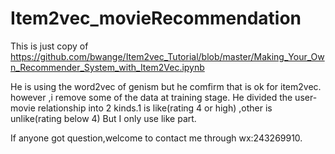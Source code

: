 # Item2vec_movieRecommendation
This is just copy of https://github.com/bwange/Item2vec_Tutorial/blob/master/Making_Your_Own_Recommender_System_with_Item2Vec.ipynb

He is using the word2vec of genism but he comfirm that is ok for item2vec.
however ,i remove some of the data at training stage.
He divided the user-movie relationship into 2 kinds.1 is like(rating 4 or high) ,other is unlike(rating below 4)
But I only use like part.

If anyone got question,welcome to contact me through wx:243269910.
